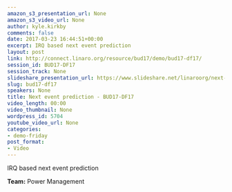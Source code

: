```yaml
---
amazon_s3_presentation_url: None
amazon_s3_video_url: None
author: kyle.kirkby
comments: false
date: 2017-03-23 16:44:51+00:00
excerpt: IRQ based next event prediction
layout: post
link: http://connect.linaro.org/resource/bud17/demo/bud17-df17/
session_id: BUD17-DF17
session_track: None
slideshare_presentation_url: https://www.slideshare.net/linaroorg/next-event-prediction
slug: bud17-df17
speakers: None
title: Next event prediction - BUD17-DF17
video_length: 00:00
video_thumbnail: None
wordpress_id: 5704
youtube_video_url: None
categories:
- demo-friday
post_format:
- Video
---
```


IRQ based next event prediction

**Team:** Power Management
